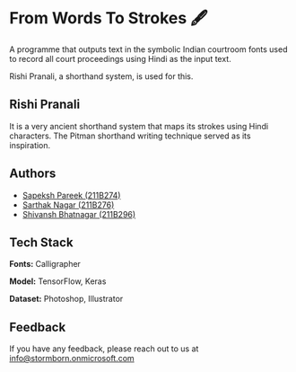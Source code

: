 
# From Words To Strokes 🖋️

A programme that outputs text in the symbolic Indian courtroom fonts used to record all court proceedings using Hindi as the input text.

Rishi Pranali, a shorthand system, is used for this.


## Rishi Pranali

It is a very ancient shorthand system that maps its strokes using Hindi characters. The Pitman shorthand writing technique served as its inspiration.

## Authors

- [Sapeksh Pareek (211B274)](https://www.github.com/sapekshpareek)
- [Sarthak Nagar (211B276)](https://www.github.com/sarthaknagarjii)
- [Shivansh Bhatnagar (211B296)](https://www.github.com/shivanshbhatnagar)


## Tech Stack

**Fonts:** Calligrapher

**Model:** TensorFlow, Keras

**Dataset:** Photoshop, Illustrator


## Feedback

If you have any feedback, please reach out to us at info@stormborn.onmicrosoft.com

